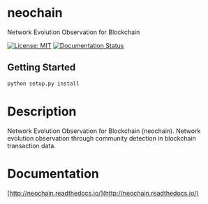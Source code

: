 # neochain 

Network Evolution Observation for Blockchain

[![License: MIT](https://img.shields.io/badge/License-MIT-blue.svg)](https://opensource.org/licenses/MIT)
[![Documentation Status](https://readthedocs.org/projects/neochain/badge/?version=latest)](https://neochain.readthedocs.io/en/latest/?badge=latest)


## Getting Started
```python
python setup.py install
```

# Description
Network Evolution Observation for Blockchain (neochain). Network evolution observation through community detection in
blockchain transaction data.

# Documentation
[http://neochain.readthedocs.io/](http://neochain.readthedocs.io/)